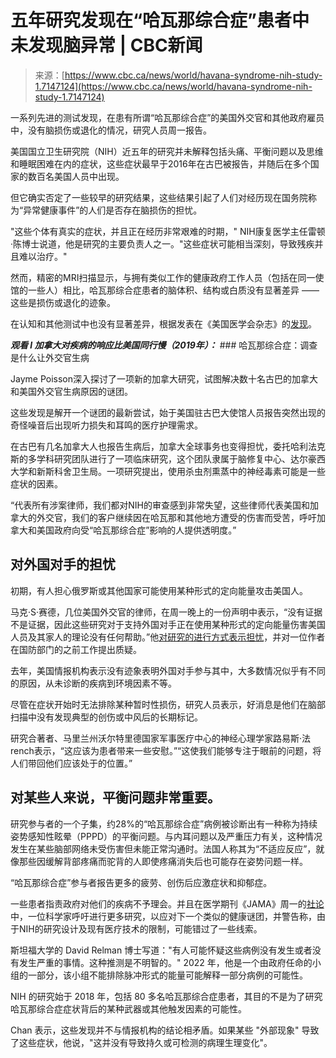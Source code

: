 <!--yml

类别：未分类

日期：2024-05-27 15:04:56

-->

# 五年研究发现在“哈瓦那综合症”患者中未发现脑异常 | CBC新闻

> 来源：[https://www.cbc.ca/news/world/havana-syndrome-nih-study-1.7147124](https://www.cbc.ca/news/world/havana-syndrome-nih-study-1.7147124)

一系列先进的测试发现，在患有所谓“哈瓦那综合症”的美国外交官和其他政府雇员中，没有脑损伤或退化的情况，研究人员周一报告。

美国国立卫生研究院（NIH）近五年的研究并未解释包括头痛、平衡问题以及思维和睡眠困难在内的症状，这些症状最早于2016年在古巴被报告，并随后在多个国家的数百名美国人员中出现。

但它确实否定了一些较早的研究结果，这些结果引起了人们对经历现在国务院称为“异常健康事件”的人们是否存在脑损伤的担忧。

"这些个体有真实的症状，并且正在经历非常艰难的时期，" NIH康复医学主任雷顿·陈博士说道，他是研究的主要负责人之一。"这些症状可能相当深刻，导致残疾并且难以治疗。"

然而，精密的MRI扫描显示，与拥有类似工作的健康政府工作人员（包括在同一使馆的一些人）相比，哈瓦那综合症患者的脑体积、结构或白质没有显著差异 —— 这些是损伤或退化的迹象。

在认知和其他测试中也没有显著差异，根据发表在《美国医学会杂志》的[发现](https://jamanetwork.com/journals/jama/fullarticle/2816532)。

***观看 l 加拿大对疾病的响应比美国同行慢（2019年）：*** ### 哈瓦那综合症：调查是什么让外交官生病

Jayme Poisson深入探讨了一项新的加拿大研究，试图解决数十名古巴的加拿大和美国外交官生病原因的谜团。

这些发现是解开一个谜团的最新尝试，始于美国驻古巴大使馆人员报告突然出现的奇怪噪音后出现听力损失和耳鸣的医疗护理需求。

在古巴有几名加拿大人也报告生病后，加拿大全球事务也变得担忧，委托哈利法克斯的多学科研究团队进行了一项临床研究，这个团队隶属于脑修复中心、达尔豪西大学和新斯科舍卫生局。一项研究提出，使用杀虫剂熏蒸中的神经毒素可能是一些症状的因素。

“代表所有涉案律师，我们都对NIH的审查感到非常失望，这些律师代表美国和加拿大的外交官，我们的客户继续因在哈瓦那和其他地方遭受的伤害而受苦，呼吁加拿大和美国政府向受“哈瓦那综合症”影响的人提供透明度。”

## 对外国对手的担忧

初期，有人担心俄罗斯或其他国家可能使用某种形式的定向能量攻击美国人。

马克·S·赛德，几位美国外交官的律师，在周一晚上的一份声明中表示，“没有证据不是证据，因此这些研究对于支持外国对手正在使用某种形式的定向能量伤害美国人员及其家人的理论没有任何帮助。”他[对研究的进行方式表示担忧](https://x.com/MarkSZaidEsq/status/1769758529819185247?s=20)，并对一位作者在国防部门的之前工作提出质疑。

去年，美国情报机构表示没有迹象表明外国对手参与其中，大多数情况似乎有不同的原因，从未诊断的疾病到环境因素不等。

尽管在症状开始时无法排除某种暂时性损伤，研究人员表示，好消息是他们在脑部扫描中没有发现典型的创伤或中风后的长期标记。

研究合著者、马里兰州沃尔特里德国家军事医疗中心的神经心理学家路易斯·法rench表示，“这应该为患者带来一些安慰。”“这使我们能够专注于眼前的问题，将人们带回他们应该处于的位置。”

## 对某些人来说，平衡问题非常重要。

研究参与者的一个子集，约28%的“哈瓦那综合症”病例被诊断出有一种称为持续姿势感知性眩晕（PPPD）的平衡问题。与内耳问题以及严重压力有关，这种情况发生在某些脑部网络未受伤害但未能正常沟通时。法国人称其为“不适应反应”，就像那些因缓解背部疼痛而驼背的人即使疼痛消失后也可能存在姿势问题一样。

“哈瓦那综合症”参与者报告更多的疲劳、创伤后应激症状和抑郁症。

一些患者指责政府对他们的疾病不予理会。并且在医学期刊《JAMA》周一的[社论](https://jamanetwork.com/journals/jama/fullarticle/2816534)中，一位科学家呼吁进行更多研究，以应对下一个类似的健康谜团，并警告称，由于NIH的研究设计及现有医疗技术的限制，可能错过了一些线索。

斯坦福大学的 David Relman 博士写道："有人可能怀疑这些病例没有发生或者没有发生严重的事情。这种推测是不明智的。" 2022 年，他是一个由政府任命的小组的一部分，该小组不能排除脉冲形式的能量可能解释一部分病例的可能性。

NIH 的研究始于 2018 年，包括 80 多名哈瓦那综合症患者，其目的不是为了研究哈瓦那综合症症状背后的某种武器或其他触发因素的可能性。

Chan 表示，这些发现并不与情报机构的结论相矛盾。如果某些 "外部现象" 导致了这些症状，他说，"这并没有导致持久或可检测的病理生理变化"。
